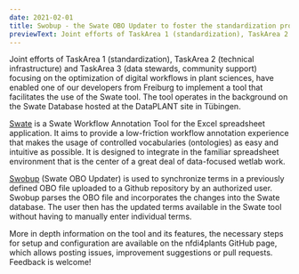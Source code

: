 ```yaml
---
date: 2021-02-01
title: Swobup - the Swate OBO Updater to foster the standardization process
previewText: Joint efforts of TaskArea 1 (standardization), TaskArea 2 (technical infrastructure) and TaskArea 3 (data stewards, community support) focusing on the optimization of digital workflows in plant sciences, have enabled one of our developers from Freiburg to implement a tool that facilitates the use of the Swate tool. The tool operates in the background on the Swate Database hosted at the DataPLANT site in Tübingen. Swate is a Swate Workflow Annotation Tool for the Excel spreadsheet application ...
---
```


Joint efforts of TaskArea 1 (standardization), TaskArea 2 (technical infrastructure) and TaskArea 3 (data stewards, community support) focusing on the optimization of digital workflows in plant sciences, have enabled one of our developers from Freiburg to implement a tool that facilitates the use of the Swate tool. The tool operates in the background on the Swate Database hosted at the DataPLANT site in Tübingen.

[Swate](https://github.com/nfdi4plants/Swate) is a Swate Workflow Annotation Tool for the Excel spreadsheet application. It aims to provide a low-friction workflow annotation experience that makes the usage of controlled vocabularies (ontologies) as easy and intuitive as possible. It is designed to integrate in the familiar spreadsheet environment that is the center of a great deal of data-focused wetlab work.

[Swobup](https://github.com/nfdi4plants/Swobup) (Swate OBO Updater) is used to synchronize terms in a previously defined OBO file uploaded to a Github repository by an authorized user. Swobup parses the OBO file and incorporates the changes into the Swate database. The user then has the updated terms available in the Swate tool without having to manually enter individual terms.

More in depth information on the tool and its features, the necessary steps for setup and configuration are available on the nfdi4plants GitHub page, which allows posting issues, improvement suggestions or pull requests. Feedback is welcome!